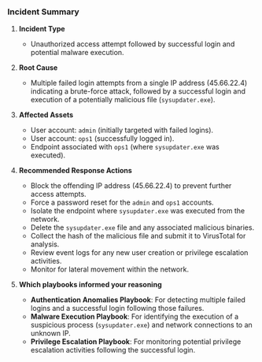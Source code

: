 ### Incident Summary

1. **Incident Type**
   - Unauthorized access attempt followed by successful login and potential malware execution.

2. **Root Cause**
   - Multiple failed login attempts from a single IP address (45.66.22.4) indicating a brute-force attack, followed by a successful login and execution of a potentially malicious file (`sysupdater.exe`).

3. **Affected Assets**
   - User account: `admin` (initially targeted with failed logins).
   - User account: `ops1` (successfully logged in).
   - Endpoint associated with `ops1` (where `sysupdater.exe` was executed).

4. **Recommended Response Actions**
   - Block the offending IP address (45.66.22.4) to prevent further access attempts.
   - Force a password reset for the `admin` and `ops1` accounts.
   - Isolate the endpoint where `sysupdater.exe` was executed from the network.
   - Delete the `sysupdater.exe` file and any associated malicious binaries.
   - Collect the hash of the malicious file and submit it to VirusTotal for analysis.
   - Review event logs for any new user creation or privilege escalation activities.
   - Monitor for lateral movement within the network.

5. **Which playbooks informed your reasoning**
   - **Authentication Anomalies Playbook**: For detecting multiple failed logins and a successful login following those failures.
   - **Malware Execution Playbook**: For identifying the execution of a suspicious process (`sysupdater.exe`) and network connections to an unknown IP.
   - **Privilege Escalation Playbook**: For monitoring potential privilege escalation activities following the successful login.